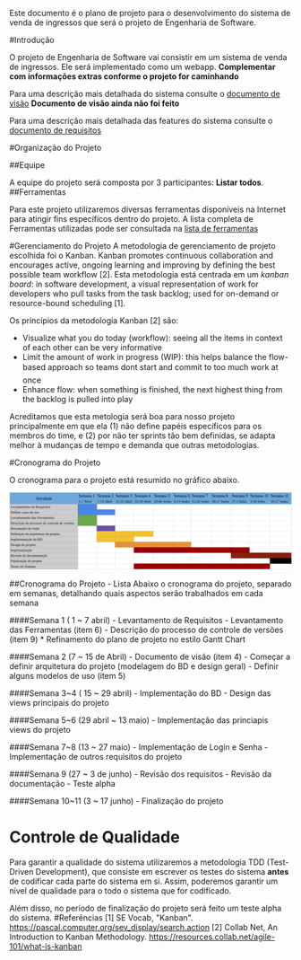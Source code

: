 Este documento é o plano de projeto para o desenvolvimento do sistema de venda de ingressos que será o projeto de Engenharia de Software.


#Introdução

O projeto de Engenharia de Software vai consistir em um sistema de venda de ingressos. Ele será implementado como um webapp. **Complementar com informações extras conforme o projeto for caminhando**

Para uma descrição mais detalhada do sistema consulte o [documento de visão](#blank) **Documento de visão ainda não foi feito**

Para uma descrição mais detalhada das features do sistema consulte o [documento de requisitos](item1_levantamento_de_requisitos.md)

#Organização do Projeto

##Equipe

A equipe do projeto será composta por 3 participantes: **Listar todos**.
##Ferramentas

Para este projeto utilizaremos diversas ferramentas disponíveis na Internet para atingir fins específicos dentro do projeto. A lista completa de Ferramentas utilizadas pode ser consultada na [lista de ferramentas](Item6_lista_de_ferramentas.md)

#Gerenciamento do Projeto
A metodologia de gerenciamento de projeto escolhida foi o Kanban. Kanban promotes continuous collaboration and encourages active, ongoing learning and improving by defining the best possible team workflow [2]. Esta metodologia está centrada em um _kanban board_: in software development, a visual representation of work for developers who pull tasks from the task backlog; used for on-demand or resource-bound scheduling [1].

Os princípios da metodologia Kanban [2] são:
- Visualize what you do today (workflow): seeing all the items in context of each other can be very informative
- Limit the amount of work in progress (WIP): this helps balance the flow-based approach so teams dont start and commit to too much work at once
- Enhance flow: when something is finished, the next highest thing from the backlog is pulled into play

Acreditamos que esta metologia será boa para nosso projeto principalmente em que ela (1) não define papéis específicos para os membros do time, e (2) por não ter sprints tão bem definidas, se adapta melhor à mudanças de tempo e demanda que outras metodologias.

#Cronograma do Projeto

O cronograma para o projeto está resumido no gráfico abaixo.

![](../assets/images/gantt_chart.png)

##Cronograma do Projeto - Lista
Abaixo o cronograma do projeto, separado em semanas, detalhando quais aspectos serão trabalhados em cada semana

####Semana 1 ( 1 ~ 7 abril)
	- Levantamento de Requisitos
	- Levantamento das Ferramentas (item 6)
	- Descrição do processo de controle de versões (item 9)
	* Refinamento do plano de projeto no estilo Gantt Chart

####Semana 2 (7 ~ 15 de Abril)
	- Documento de visão (item 4)
	- Começar a definir arquitetura do projeto (modelagem do BD e design geral)
	- Definir alguns modelos de uso (item 5)

####Semana 3~4 ( 15 ~ 29 abril)
	- Implementação do BD
	- Design das views principais do projeto

####Semana 5~6 (29 abril ~ 13 maio)
	- Implementação das princiapis views do projeto

####Semana 7~8 (13 ~ 27 maio)
	- Implementação de Login e Senha
	- Implementação de outros requisitos do projeto

####Semana 9 (27 ~ 3 de junho)
	- Revisão dos requisitos
	- Revisão da documentação
	- Teste alpha

####Semana 10~11 (3 ~ 17 junho)
	- Finalização do projeto

# Controle de Qualidade

Para garantir a qualidade do sistema utilizaremos a metodologia TDD (Test-Driven Development), que consiste em escrever os testes do sistema **antes** de codificar cada parte do sistema em si. Assim, poderemos garantir um nível de qualidade para o todo o sistema que for codificado.

Além disso, no período de finalização do projeto será feito um teste alpha do sistema.
#Referências
[1] SE Vocab, "Kanban". https://pascal.computer.org/sev_display/search.action
[2] Collab Net, An Introduction to Kanban Methodology. https://resources.collab.net/agile-101/what-is-kanban
